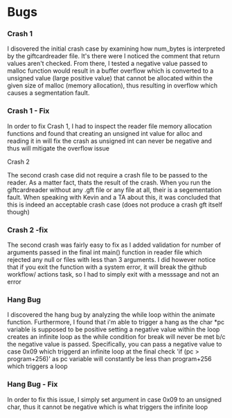 <h1> Bugs </h1>

<h3> Crash 1</h3>
<p> I disovered the initial crash case by examining how num_bytes is interpreted by the giftcardreader file. It's there were I noticed the comment that return values aren't checked. From there, I tested a negative value passed to malloc function would result in a buffer overflow which is converted to a unsigned value (large positive value) that cannot be allocated within the given size of malloc (memory allocation), thus resulting in overflow which causes a segmentation fault. 
</p>

<h3> Crash 1 - Fix </h3>
<p> In order to fix Crash 1, I had to inspect the reader file memory allocation functions and found that creating an unsigned int value for alloc and reading it in will fix the crash as unsigned int can never be negative and thus will mitigate the overflow issue </p>

</h3> Crash 2 </h3>
<p> The second crash case did not require a crash file to be passed to the reader. As a matter fact, thats the result of the crash. When you run the giftcardreader without any .gft file or any file at all, their is a segementation fault. When speaking with Kevin and a TA about this, it was concluded that this is indeed an acceptable crash case (does not produce a crash gft itself though)

<h3> Crash 2 -fix  </h3>
<p> The second crash was fairly easy to fix as I added validation for number of arguments passed in the final int main() function in reader file which rejected any null or files with less than 3 arguments. I did however notice that if you exit the function with a system error, it will break the github workflow/ actions task, so I had to simply exit with a messsage and not an error</p>

<h3> Hang Bug </h3>
<p> I discovered the hang bug by analyzing the while loop within the animate function. Furthermore, I found that i'm able to trigger a hang as the char *pc variable is supposed to be positive setting a negative value within the loop creates an infinite loop as the while condition for break will never be met b/c the negative value is passed. Specifically, you can pass a negative value to case 0x09 which triggerd an infinite loop at the final check 'if (pc > program+256)' as pc variable will constantly be less than program+256 which triggers a loop<p> 

<h3> Hang Bug - Fix </h3>
<p> In order to fix this issue, I simply set  argument in case 0x09 to an unsigned char, thus it cannot be negative which is what triggers the infinite loop <p> 